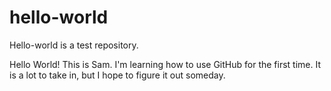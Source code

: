 # hello-world

Hello-world is a test repository.

Hello World!
This is Sam. I'm learning how to use GitHub for the first time. It is a lot to take in, but I hope to figure it out someday.
